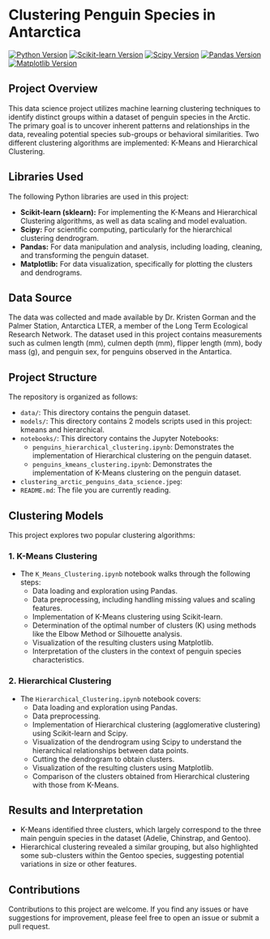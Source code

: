 # Clustering Penguin Species in Antarctica 

[![Python Version](https://img.shields.io/badge/python-3.9+-blue.svg)](https://www.python.org/downloads/)
[![Scikit-learn Version](https://img.shields.io/badge/scikit_learn-1.4.0+-orange.svg)](https://scikit-learn.org/stable/)
[![Scipy Version](https://img.shields.io/badge/scipy-1.12.0+-green.svg)](https://scipy.org/)
[![Pandas Version](https://img.shields.io/badge/pandas-2.2.1+-purple.svg)](https://pandas.pydata.org/)
[![Matplotlib Version](https://img.shields.io/badge/matplotlib-3.8.2+-yellow.svg)](https://matplotlib.org/)

## Project Overview

This data science project utilizes machine learning clustering techniques to identify distinct groups within a dataset of penguin species in the Arctic.  The primary goal is to uncover inherent patterns and relationships in the data, revealing potential species sub-groups or behavioral similarities.  Two different clustering algorithms are implemented: K-Means and Hierarchical Clustering.

## Libraries Used

The following Python libraries are used in this project:

* **Scikit-learn (sklearn):** For implementing the K-Means and Hierarchical Clustering algorithms, as well as data scaling and model evaluation.
* **Scipy:** For scientific computing, particularly for the hierarchical clustering dendrogram.
* **Pandas:** For data manipulation and analysis, including loading, cleaning, and transforming the penguin dataset.
* **Matplotlib:** For data visualization, specifically for plotting the clusters and dendrograms.

## Data Source

The data was collected and made available by Dr. Kristen Gorman and the Palmer Station, Antarctica LTER, a member of the Long Term Ecological Research Network. The  dataset used in this project contains measurements such as culmen length (mm), culmen depth (mm), flipper length (mm), body mass (g), and penguin sex, for penguins observed in the Antartica. 

## Project Structure

The repository is organized as follows:

* `data/`:  This directory contains the penguin dataset.  
* `models/`:  This directory contains 2 models scripts used in this project: kmeans and hierarchical. 
* `notebooks/`: This directory contains the Jupyter Notebooks:
    * `penguins_hierarchical_clustering.ipynb`:  Demonstrates the implementation of Hierarchical clustering on the penguin dataset.
    * `penguins_kmeans_clustering.ipynb`: Demonstrates the implementation of K-Means clustering on the penguin dataset. 
*  `clustering_arctic_penguins_data_science.jpeg`: 
* `README.md`:  The file you are currently reading.

## Clustering Models

This project explores two popular clustering algorithms:

### 1. K-Means Clustering

* The `K_Means_Clustering.ipynb` notebook walks through the following steps:
    * Data loading and exploration using Pandas.
    * Data preprocessing, including handling missing values and scaling features.
    * Implementation of K-Means clustering using Scikit-learn.
    * Determination of the optimal number of clusters (K) using methods like the Elbow Method or Silhouette analysis.
    * Visualization of the resulting clusters using Matplotlib.
    * Interpretation of the clusters in the context of penguin species characteristics.

### 2. Hierarchical Clustering

* The `Hierarchical_Clustering.ipynb` notebook covers:
    * Data loading and exploration using Pandas.
    * Data preprocessing.
    * Implementation of Hierarchical clustering (agglomerative clustering) using Scikit-learn and Scipy.
    * Visualization of the dendrogram using Scipy to understand the hierarchical relationships between data points.
    * Cutting the dendrogram to obtain clusters.
    * Visualization of the resulting clusters using Matplotlib.
    * Comparison of the clusters obtained from Hierarchical clustering with those from K-Means.

## Results and Interpretation

* K-Means identified three clusters, which largely correspond to the three main penguin species in the dataset (Adelie, Chinstrap, and Gentoo).
* Hierarchical clustering revealed a similar grouping, but also highlighted some sub-clusters within the Gentoo species, suggesting potential variations in size or other features.

## Contributions

Contributions to this project are welcome.  If you find any issues or have suggestions for improvement, please feel free to open an issue or submit a pull request.
